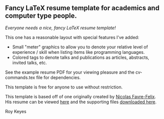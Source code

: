 ## Fancy LaTeX resume template for academics and computer type people.

_Everyone needs a nice, fancy LaTeX resume template!_

This one has a reasonable layout with special features I've added:

* Small "meter" graphics to allow you to denote your relative level of experience / skill when listing items like programming languages.
* Colored tags to denote talks and publications as articles, abstracts, invited talks, etc.

See the example resume PDF for your viewing pleasure and the cv-commands.tex file for dependencies.

This template is free for anyone to use without restriction.

This template is based off of one originally created by [Nicolas Favre-Felix](https://github.com/nicolasff). His resume can be viewed [here](http://linux.dsplabs.com.au/files/p54-resume/examples/cv-nicolas-favre-felix.en.pdf) and the supporting files [downloaded here](http://linux.dsplabs.com.au/files/p54-resume/examples/cv-nff.tar.bz2).

Roy Keyes
